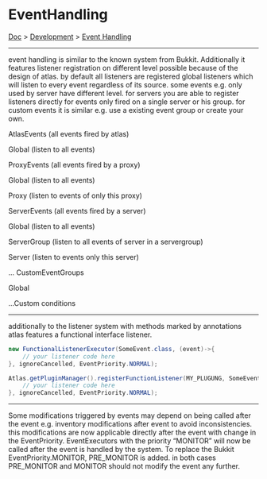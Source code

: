 
# EventHandling

[Doc](../index.md) > [Development](../index.md#development) > [Event Handling](#eventhandling)

---

event handling is similar to the known system from Bukkit. Additionally it features listener registration on different level possible because of the design of atlas. by default all listeners are registered global listeners which will listen to every event regardless of its source. some events e.g. only used by server have different level. for servers you are able to register listeners directly for events only fired on a single server or his group. for custom events it is similar e.g. use a existing event group or create your own.

AtlasEvents (all events fired by atlas)

Global (listen to all events)

ProxyEvents (all events fired by a proxy)

Global (listen to all events)

Proxy (listen to events of only this proxy)

ServerEvents (all events fired by a server)

Global (listen to all events)

ServerGroup (listen to all events of server in a servergroup)

Server (listen to events only this server)

... CustomEventGroups

Global

...Custom conditions

---

additionally to the listener system with methods marked by annotations atlas features a functional interface listener.

```java
new FunctionalListenerExecutor(SomeEvent.class, (event)->{
    // your listener code here
}, ignoreCancelled, EventPriority.NORMAL);

Atlas.getPluginManager().registerFunctionListener(MY_PLUGUNG, SomeEvent.class, (event) -> {
    // your listener code here
}, ignoreCancelled, EventPriority.NORMAL);
```

---

Some modifications triggered by events may depend on being called after the event e.g. inventory modifications after event to avoid inconsistencies. this modifications are now applicable directly after the event with change in the EventPriority. EventExecutors with the priority “MONITOR” will now be called after the event is handled by the system. To replace the Bukkit EventPriority.MONITOR, PRE_MONITOR is added. in both cases PRE_MONITOR and MONITOR should not modify the event any further.
